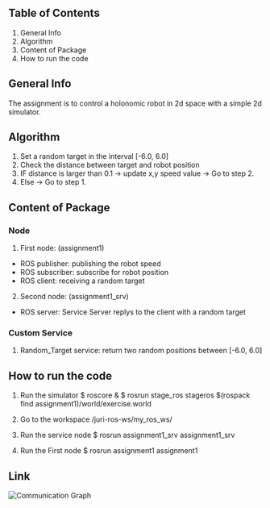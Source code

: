 ## Table of Contents
1. General Info 
2. Algorithm 
3. Content of Package
4. How to run the code

## General Info 
The assignment is to control a holonomic robot in 2d space 
with a simple 2d simulator.

## Algorithm
1. Set a random target in the interval [-6.0, 6.0]
2. Check the distance between target and robot position
3. IF distance is larger than 0.1 
	-> update x,y speed value 
	-> Go to step 2.
4. Else -> Go to step 1.

## Content of Package
### Node
1. First node:	(assignment1)
* ROS publisher: publishing the robot speed
* ROS subscriber: subscribe for robot position
* ROS client: receiving a random target
2. Second node: (assignment1_srv)
* ROS server: Service Server replys to the client with a random target

### Custom Service
1. Random_Target service: return two random positions between [-6.0, 6.0]

## How to run the code
1. Run the simulator
	$ roscore &
	$ rosrun stage_ros stageros $(rospack find assignment1)/world/exercise.world

2. Go to the workspace /juri-ros-ws/my_ros_ws/

3. Run the service node
	$ rosrun assignment1_srv assignment1_srv

4. Run the First node 
	$ rosrun assignment1 assignment1

## Link
![Communication Graph](../master/myFolder/rosgraph.png)

